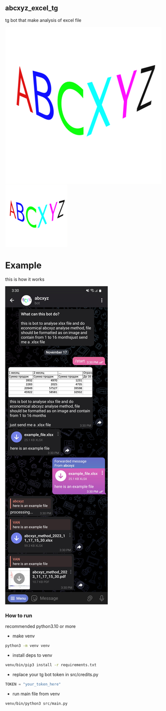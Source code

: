 abcxyz_excel_tg
-

tg bot that make analysis of excel file

![logo](https://github.com/RRelaxeDD/abcxyz_tg_bot/blob/main/imgs/ABCXYZ_logo.png)
<img src="https://github.com/RRelaxeDD/abcxyz_tg_bot/blob/main/imgs/ABCXYZ_logo.png" style="width: 200px">

# Example

this is how it works

![logo](https://github.com/RRelaxeDD/abcxyz_tg_bot/blob/main/imgs/tg_example.jpg)


### How to run

recommended python3.10 or more

- make venv

```sh
python3 -m venv venv
```

- install deps to venv

```sh
venv/bin/pip3 install -r requirements.txt
```

- replace your tg bot token in src/credits.py

```python
TOKEN = "your_token_here"
```

- run main file from venv

```sh
venv/bin/python3 src/main.py
```



